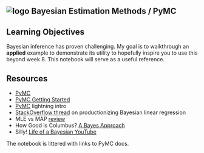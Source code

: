 ## ![logo](https://ga-dash.s3.amazonaws.com/production/assets/logo-9f88ae6c9c3871690e33280fcf557f33.png) Bayesian Estimation Methods / PyMC

## Learning Objectives

Bayesian inference has proven challenging. My goal is to walkthrough an **applied** example to demonstrate its utility to hopefully inspire you to use this beyond week 8. This notebook will serve as a useful reference.

## Resources

- [PyMC](http://pymc-devs.github.io/pymc3/notebooks/BEST.html)
- [PyMC Getting Started](https://pymc-devs.github.io/pymc3/notebooks/getting_started.html)
- [PyMC](https://conference.scipy.org/scipy2010/slides/lightning/dan_williams_pymc.pdf) lightning intro
- [StackOverflow thread](http://stackoverflow.com/questions/37312817/pymc3-bayesian-linear-regression-prediction-with-sklearn-datasets) on productionizing Bayesian linear regression
- MLE vs MAP [review](http://www.cs.cmu.edu/~tom/10601_sp08/slides/recitation-mle-nb.pdf)
- How Good is Columbus? [A Bayes Approach](https://hockey-graphs.com/2016/12/27/how-good-is-columbus-a-bayesian-approach/)
- Silly! [Life of a Bayesian YouTube](https://www.youtube.com/watch?v=fIXvC0SyNsw)

The notebook is littered with links to PyMC docs.

